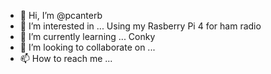 - 👋 Hi, I’m @pcanterb
- 👀 I’m interested in ... Using my Rasberry Pi 4 for ham radio
- 🌱 I’m currently learning ... Conky
- 💞️ I’m looking to collaborate on ...
- 📫 How to reach me ...

<!---
pcanterb/pcanterb is a ✨ special ✨ repository because its `README.md` (this file) appears on your GitHub profile.
You can click the Preview link to take a look at your changes.
--->
